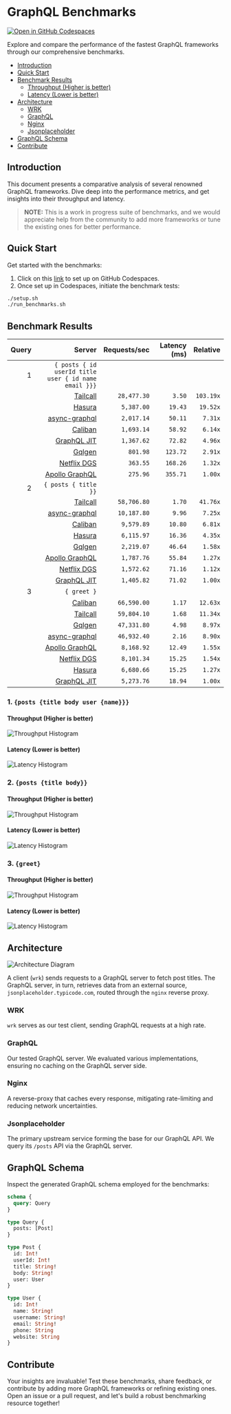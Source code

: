 # GraphQL Benchmarks <!-- omit from toc -->

[![Open in GitHub Codespaces](https://github.com/codespaces/badge.svg)](https://codespaces.new/tailcallhq/graphql-benchmarks)

Explore and compare the performance of the fastest GraphQL frameworks through our comprehensive benchmarks.

- [Introduction](#introduction)
- [Quick Start](#quick-start)
- [Benchmark Results](#benchmark-results)
  - [Throughput (Higher is better)](#throughput-higher-is-better)
  - [Latency (Lower is better)](#latency-lower-is-better)
- [Architecture](#architecture)
  - [WRK](#wrk)
  - [GraphQL](#graphql)
  - [Nginx](#nginx)
  - [Jsonplaceholder](#jsonplaceholder)
- [GraphQL Schema](#graphql-schema)
- [Contribute](#contribute)

[Tailcall]: https://github.com/tailcallhq/tailcall
[Gqlgen]: https://github.com/99designs/gqlgen
[Apollo GraphQL]: https://github.com/apollographql/apollo-server
[Netflix DGS]: https://github.com/netflix/dgs-framework
[Caliban]: https://github.com/ghostdogpr/caliban
[async-graphql]: https://github.com/async-graphql/async-graphql
[Hasura]: https://github.com/hasura/graphql-engine
[GraphQL JIT]: https://github.com/zalando-incubator/graphql-jit

## Introduction

This document presents a comparative analysis of several renowned GraphQL frameworks. Dive deep into the performance metrics, and get insights into their throughput and latency.

> **NOTE:** This is a work in progress suite of benchmarks, and we would appreciate help from the community to add more frameworks or tune the existing ones for better performance.

## Quick Start

Get started with the benchmarks:

1. Click on this [link](https://codespaces.new/tailcallhq/graphql-benchmarks) to set up on GitHub Codespaces.
2. Once set up in Codespaces, initiate the benchmark tests:

```bash
./setup.sh
./run_benchmarks.sh
```

## Benchmark Results

<!-- PERFORMANCE_RESULTS_START -->

| Query | Server | Requests/sec | Latency (ms) | Relative |
|-------:|--------:|--------------:|--------------:|---------:|
| 1 | `{ posts { id userId title user { id name email }}}` |
|| [Tailcall] | `28,477.30` | `3.50` | `103.19x` |
|| [Hasura] | `5,387.00` | `19.43` | `19.52x` |
|| [async-graphql] | `2,017.14` | `50.11` | `7.31x` |
|| [Caliban] | `1,693.14` | `58.92` | `6.14x` |
|| [GraphQL JIT] | `1,367.62` | `72.82` | `4.96x` |
|| [Gqlgen] | `801.98` | `123.72` | `2.91x` |
|| [Netflix DGS] | `363.55` | `168.26` | `1.32x` |
|| [Apollo GraphQL] | `275.96` | `355.71` | `1.00x` |
| 2 | `{ posts { title }}` |
|| [Tailcall] | `58,706.80` | `1.70` | `41.76x` |
|| [async-graphql] | `10,187.80` | `9.96` | `7.25x` |
|| [Caliban] | `9,579.89` | `10.80` | `6.81x` |
|| [Hasura] | `6,115.97` | `16.36` | `4.35x` |
|| [Gqlgen] | `2,219.07` | `46.64` | `1.58x` |
|| [Apollo GraphQL] | `1,787.76` | `55.84` | `1.27x` |
|| [Netflix DGS] | `1,572.62` | `71.16` | `1.12x` |
|| [GraphQL JIT] | `1,405.82` | `71.02` | `1.00x` |
| 3 | `{ greet }` |
|| [Caliban] | `66,590.00` | `1.17` | `12.63x` |
|| [Tailcall] | `59,804.10` | `1.68` | `11.34x` |
|| [Gqlgen] | `47,331.80` | `4.98` | `8.97x` |
|| [async-graphql] | `46,932.40` | `2.16` | `8.90x` |
|| [Apollo GraphQL] | `8,168.92` | `12.49` | `1.55x` |
|| [Netflix DGS] | `8,101.34` | `15.25` | `1.54x` |
|| [Hasura] | `6,680.66` | `15.25` | `1.27x` |
|| [GraphQL JIT] | `5,273.76` | `18.94` | `1.00x` |

<!-- PERFORMANCE_RESULTS_END -->



### 1. `{posts {title body user {name}}}`
#### Throughput (Higher is better)

![Throughput Histogram](assets/req_sec_histogram1.png)

#### Latency (Lower is better)

![Latency Histogram](assets/latency_histogram1.png)

### 2. `{posts {title body}}`
#### Throughput (Higher is better)

![Throughput Histogram](assets/req_sec_histogram2.png)

#### Latency (Lower is better)

![Latency Histogram](assets/latency_histogram2.png)

### 3. `{greet}`
#### Throughput (Higher is better)

![Throughput Histogram](assets/req_sec_histogram3.png)

#### Latency (Lower is better)

![Latency Histogram](assets/latency_histogram3.png)

## Architecture

![Architecture Diagram](assets/architecture.png)

A client (`wrk`) sends requests to a GraphQL server to fetch post titles. The GraphQL server, in turn, retrieves data from an external source, `jsonplaceholder.typicode.com`, routed through the `nginx` reverse proxy.

### WRK

`wrk` serves as our test client, sending GraphQL requests at a high rate.

### GraphQL

Our tested GraphQL server. We evaluated various implementations, ensuring no caching on the GraphQL server side.

### Nginx

A reverse-proxy that caches every response, mitigating rate-limiting and reducing network uncertainties.

### Jsonplaceholder

The primary upstream service forming the base for our GraphQL API. We query its `/posts` API via the GraphQL server.

## GraphQL Schema

Inspect the generated GraphQL schema employed for the benchmarks:

```graphql
schema {
  query: Query
}

type Query {
  posts: [Post]
}

type Post {
  id: Int!
  userId: Int!
  title: String!
  body: String!
  user: User
}

type User {
  id: Int!
  name: String!
  username: String!
  email: String!
  phone: String
  website: String
}
```

## Contribute

Your insights are invaluable! Test these benchmarks, share feedback, or contribute by adding more GraphQL frameworks or refining existing ones. Open an issue or a pull request, and let's build a robust benchmarking resource together!
